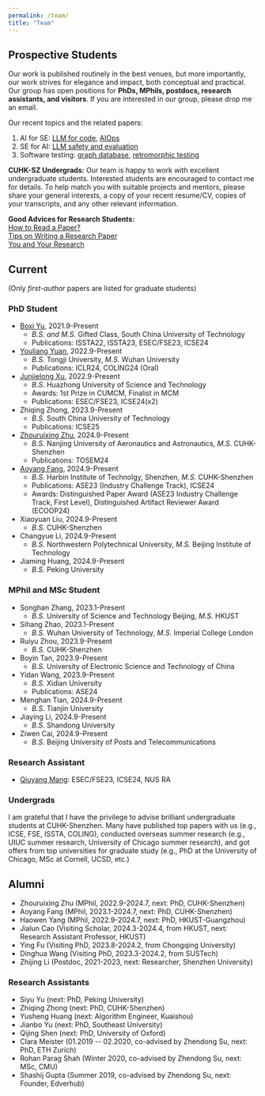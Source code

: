 ```yaml
---
permalink: /team/
title: "Team"
---
```

## Prospective Students
Our work is published routinely in the best venues, but more importantly, our work strives for elegance and impact, both conceptual and practical. Our group has open positions for **PhDs, MPhils, postdocs, research assistants, and visitors**. If you are interested in our group, please drop me an email.

Our recent topics and the related papers:
1. AI for SE: [LLM for code](https://arxiv.org/abs/2404.08877), [AIOps](https://dl.acm.org/doi/abs/10.1145/3597503.3623326)
2. SE for AI: [LLM safety and evaluation](https://arxiv.org/abs/2308.06463)
3. Software testing: [graph database](https://dl.acm.org/doi/abs/10.1145/3597503.3639200), [retromorphic testing](https://arxiv.org/abs/2310.06433)

**CUHK-SZ Undergrads:** Our team is happy to work with excellent undergraduate students. Interested students are encouraged to contact me for details. To help match you with suitable projects and mentors, please share your general interests, a copy of your recent resume/CV, copies of your transcripts, and any other relevant information.

**Good Advices for Research Students:**<br>
[How to Read a Paper?](https://web.stanford.edu/class/ee384m/Handouts/HowtoReadPaper.pdf)<br>
[Tips on Writing a Research Paper](https://www.pldi21.org/prerecorded_plmw.2.html)<br>
[You and Your Research](https://www.cs.virginia.edu/~robins/YouAndYourResearch.html)<br>

<!-- To get an idea of our recent research activities, please take a look at our [publications](https://dblp.org/pers/hd/h/He:Pinjia) and various projects, such as the [LogPAI project](https://github.com/logpai) and [Machine translation testing project](https://github.com/RobustNLP/TestTranslation). -->

<!-- <br/> -->

## Current
(Only *first-author* papers are listed for graduate students)

<!-- ### Postdoc -->

### PhD Student
- [Boxi Yu](https://boxiyu.github.io/), 2021.9-Present
  - <em>B.S. and M.S.</em> Gifted Class, South China University of Technology
  - Publications: ISSTA22, ISSTA23, ESEC/FSE23, ICSE24
- [Youliang Yuan](https://youliangyuan.github.io/), 2022.9-Present
  - <em>B.S.</em> Tongji University, <em>M.S.</em> Wuhan University
  - Publications: ICLR24, COLING24 (Oral)
- [Junjielong Xu](https://siyuexi.github.io/), 2022.9-Present
  - <em>B.S.</em> Huazhong University of Science and Technology
  - Awards: 1st Prize in CUMCM, Finalist in MCM
  - Publications: ESEC/FSE23, ICSE24(x2)
- Zhiqing Zhong, 2023.9-Present
  - <em>B.S.</em> South China University of Technology
  - Publications: ICSE25
- [Zhouruixing Zhu](https://zhuzrx.github.io/home-page/), 2024.9-Present
  - <em>B.S.</em> Nanjing University of Aeronautics and Astronautics, <em>M.S.</em> CUHK-Shenzhen
  - Publications: TOSEM24
- [Aoyang Fang](https://profile.aoyangfang.top/), 2024.9-Present
  - <em>B.S.</em> Harbin Institute of Technolgy, Shenzhen, <em>M.S.</em> CUHK-Shenzhen
  - Publications: ASE23 (Industry Challenge Track), ICSE24
  - Awards: Distinguished Paper Award (ASE23 Industry Challenge Track, First Level), Distinguished Artifact Reviewer Award (ECOOP24)
- Xiaoyuan Liu, 2024.9-Present
  - <em>B.S.</em> CUHK-Shenzhen
- Changyue Li, 2024.9-Present
  - <em>B.S.</em> Northwestern Polytechnical University, <em>M.S.</em> Beijing Institute of Technology
- Jiaming Huang, 2024.9-Present
  - <em>B.S.</em> Peking University

### MPhil and MSc Student
- Songhan Zhang, 2023.1-Present
  - <em>B.S.</em> University of Science and Technology Beijing, <em>M.S.</em> HKUST
- Sihang Zhao, 2023.1-Present
  - <em>B.S.</em> Wuhan University of Technology, <em>M.S.</em> Imperial College London
- Ruiyu Zhou, 2023.9-Present
  - <em>B.S.</em> CUHK-Shenzhen
- Boyin Tan, 2023.9-Present
  - <em>B.S.</em> University of Electronic Science and Technology of China
- Yidan Wang, 2023.9-Present
  - <em>B.S.</em> Xidian University
  - Publications: ASE24
- Menghan Tian, 2024.9-Present
  - <em>B.S.</em> Tianjin University
- Jiaying Li, 2024.9-Present
  - <em>B.S.</em> Shandong University
- Ziwen Cai, 2024.9-Present
  - <em>B.S.</em> Beijing University of Posts and Telecommunications

### Research Assistant
- [Qiuyang Mang](https://joyemang33.github.io/): ESEC/FSE23, ICSE24, NUS RA

### Undergrads
I am grateful that I have the privilege to advise brilliant undergraduate students at CUHK-Shenzhen. Many have published top papers with us (e.g., ICSE, FSE, ISSTA, COLING), conducted overseas summer research (e.g., UIUC summer research, University of Chicago summer research), and got offers from top universities for graduate study (e.g., PhD at the University of Chicago, MSc at Cornell, UCSD, etc.) 


<!-- <br/> -->

## Alumni
- Zhouruixing Zhu (MPhil, 2022.9-2024.7, next: PhD, CUHK-Shenzhen)
- Aoyang Fang (MPhil, 2023.1-2024.7, next: PhD, CUHK-Shenzhen)
- Haowen Yang (MPhil, 2022.9-2024.7, next: PhD, HKUST-Guangzhou)
- Jialun Cao (Visiting Scholar, 2024.3-2024.4, from HKUST, next: Research Assistant Professor, HKUST)
- Ying Fu (Visiting PhD, 2023.8-2024.2, from Chongqing University)
- Dinghua Wang (Visiting PhD, 2023.3-2024.2, from SUSTech)
- Zhijing Li (Postdoc, 2021-2023, next: Researcher, Shenzhen University)


### Research Assistants
- Siyu Yu (next: PhD, Peking University)
- Zhiqing Zhong (next: PhD, CUHK-Shenzhen)
- Yusheng Huang (next: Algorithm Engineer, Kuaishou)
- Jianbo Yu (next: PhD, Southeast University)
- Qijing Shen (next: PhD, University of Oxford)
- Clara Meister (01.2019 -- 02.2020, co-advised by Zhendong Su, next: PhD, ETH Zurich)
- Rohan Parag Shah (Winter 2020, co-advised by Zhendong Su, next: MSc, CMU)
- Shashij Gupta (Summer 2019, co-advised by Zhendong Su, next: Founder, Edverhub)



